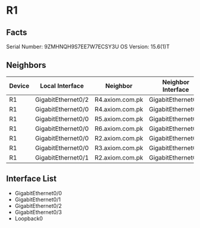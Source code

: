 # R1
## Facts
Serial Number: 9ZMHNQH9S7EE7W7ECSY3U
OS Version: 15.6(1)T
## Neighbors
| Device | Local Interface | Neighbor | Neighbor Interface |
|--------|-----------------|----------|--------------------|
| R1 | GigabitEthernet0/2 | R4.axiom.com.pk | GigabitEthernet0/1 |
| R1 | GigabitEthernet0/0 | R4.axiom.com.pk | GigabitEthernet0/0 |
| R1 | GigabitEthernet0/0 | R5.axiom.com.pk | GigabitEthernet0/0 |
| R1 | GigabitEthernet0/0 | R6.axiom.com.pk | GigabitEthernet0/0 |
| R1 | GigabitEthernet0/0 | R2.axiom.com.pk | GigabitEthernet0/0 |
| R1 | GigabitEthernet0/0 | R3.axiom.com.pk | GigabitEthernet0/0 |
| R1 | GigabitEthernet0/1 | R2.axiom.com.pk | GigabitEthernet0/1 |
## Interface List
- GigabitEthernet0/0
- GigabitEthernet0/1
- GigabitEthernet0/2
- GigabitEthernet0/3
- Loopback0

